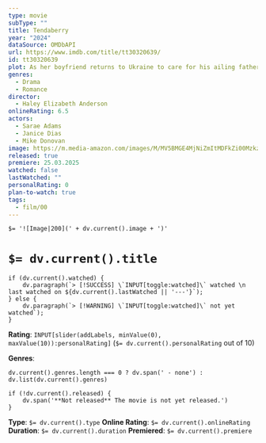 ```yaml
---
type: movie
subType: ""
title: Tendaberry
year: "2024"
dataSource: OMDbAPI
url: https://www.imdb.com/title/tt30320639/
id: tt30320639
plot: As her boyfriend returns to Ukraine to care for his ailing father, 23-year-old Dakota faces the challenges of a precarious new reality, navigating the complexities of survival in New York City on her own.
genres:
  - Drama
  - Romance
director:
  - Haley Elizabeth Anderson
onlineRating: 6.5
actors:
  - Sarae Adams
  - Janice Dias
  - Mike Donovan
image: https://m.media-amazon.com/images/M/MV5BMGE4MjNiZmItMDFkZi00MzkzLTgxYjgtZmU2NjNhNGQ5MTlhXkEyXkFqcGc@._V1_SX300.jpg
released: true
premiere: 25.03.2025
watched: false
lastWatched: ""
personalRating: 0
plan-to-watch: true
tags:
  - film/00
---
```


`$= '![Image|200](' + dv.current().image + ')'`

# `$= dv.current().title`

```dataviewjs
if (dv.current().watched) {
	dv.paragraph(`> [!SUCCESS] \`INPUT[toggle:watched]\` watched \n last watched on ${dv.current().lastWatched || '---'}`);
} else {
	dv.paragraph(`> [!WARNING] \`INPUT[toggle:watched]\` not yet watched`);
}
```

**Rating**:  `INPUT[slider(addLabels, minValue(0), maxValue(10)):personalRating]` (`$= dv.current().personalRating` out of 10)

**Genres**:
```dataviewjs
dv.current().genres.length === 0 ? dv.span(' - none') : dv.list(dv.current().genres)
```

```dataviewjs
if (!dv.current().released) {
	dv.span('**Not released** The movie is not yet released.')
}
```

**Type**: `$= dv.current().type`
**Online Rating**: `$= dv.current().onlineRating`
**Duration**:  `$= dv.current().duration`
**Premiered**: `$= dv.current().premiere`